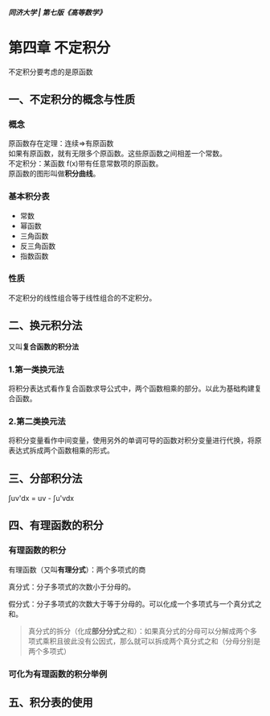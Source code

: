 ##### 同济大学 | 第七版《高等数学》

# 第四章 不定积分

不定积分要考虑的是原函数

## 一、不定积分的概念与性质

### 概念

原函数存在定理：连续=>有原函数  
如果有原函数，就有无限多个原函数。这些原函数之间相差一个常数。  
不定积分：某函数 f(x)带有任意常数项的原函数。  
原函数的图形叫做**积分曲线**。

### 基本积分表

- 常数
- 幂函数
- 三角函数
- 反三角函数
- 指数函数

### 性质

不定积分的线性组合等于线性组合的不定积分。

## 二、换元积分法

又叫**复合函数的积分法**

### 1.第一类换元法

将积分表达式看作复合函数求导公式中，两个函数相乘的部分。以此为基础构建复合函数。

### 2.第二类换元法

将积分变量看作中间变量，使用另外的单调可导的函数对积分变量进行代换，将原表达式拆成两个函数相乘的形式。

## 三、分部积分法

∫uv'dx = uv - ∫u'vdx

## 四、有理函数的积分

### 有理函数的积分

有理函数（又叫**有理分式**）：两个多项式的商

真分式：分子多项式的次数小于分母的。

假分式：分子多项式的次数大于等于分母的。可以化成一个多项式与一个真分式之和。

> 真分式的拆分（化成**部分分式**之和）：如果真分式的分母可以分解成两个多项式乘积且彼此没有公因式，那么就可以拆成两个真分式之和（分母分别是两个多项式）

### 可化为有理函数的积分举例

## 五、积分表的使用
